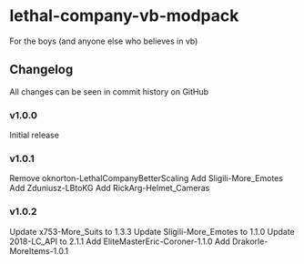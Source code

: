 # lethal-company-vb-modpack
 
For the boys (and anyone else who believes in vb)


## Changelog

All changes can be seen in commit history on GitHub

### v1.0.0

Initial release

### v1.0.1

Remove oknorton-LethalCompanyBetterScaling
Add Sligili-More_Emotes
Add Zduniusz-LBtoKG
Add RickArg-Helmet_Cameras

### v1.0.2

Update x753-More_Suits to 1.3.3
Update Sligili-More_Emotes to 1.1.0
Update 2018-LC_API to 2.1.1
Add EliteMasterEric-Coroner-1.1.0
Add Drakorle-MoreItems-1.0.1